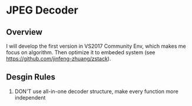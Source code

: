 # JPEG Decoder

## Overview

I will develop the first version in VS2017 Community Env, which makes me focus on algorithm.
Then optimize it to embeded system (see https://github.com/jinfeng-zhuang/zstack).

## Desgin Rules

1. DON'T use all-in-one decoder structure, make every function more independent
